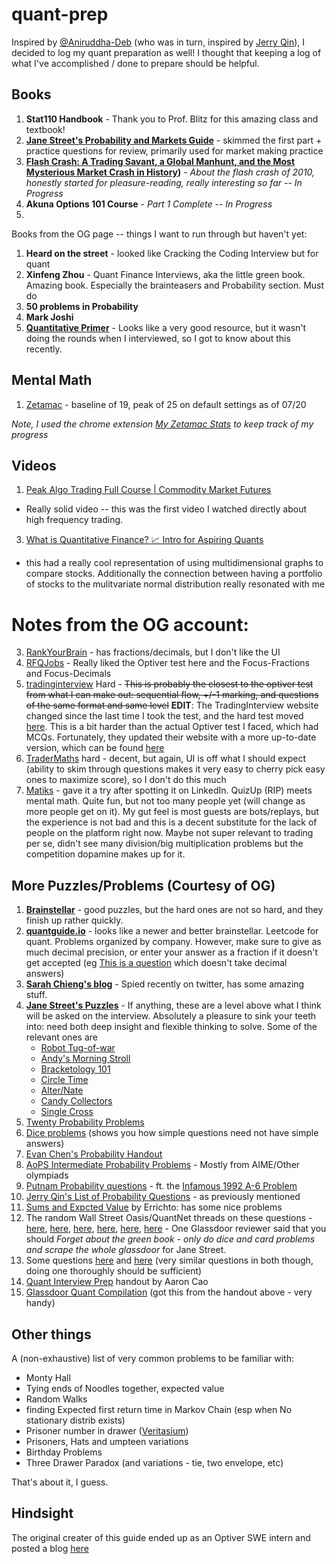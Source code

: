 # quant-prep

Inspired by [@Aniruddha-Deb](https://github.com/Aniruddha-Deb/quant-prep) (who was in turn, inspired by [Jerry Qin](https://jerryqin.com)), I decided to log my quant preparation as well! I thought that keeping a log of what I've accomplished / done to prepare should be helpful.

## Books
1. **Stat110 Handbook** - Thank you to Prof. Blitz for this amazing class and textbook!
3. **[Jane Street's Probability and Markets Guide](https://www.janestreet.com/probability-markets/)** - skimmed the first part + practice questions for review, primarily used for market making practice
4. **[Flash Crash: A Trading Savant, a Global Manhunt, and the Most Mysterious Market Crash in History](https://www.amazon.com/Flash-Crash-Trading-Manhunt-Mysterious/dp/0385543654))** - *About the flash crash of 2010, honestly started for pleasure-reading, really interesting so far --  In Progress*
5. **Akuna Options 101 Course** - *Part 1 Complete -- In Progress*
6. 


Books from the OG page -- things I want to run through but haven't yet:
1. **Heard on the street** - looked like Cracking the Coding Interview but for quant
2. **Xinfeng Zhou** - Quant Finance Interviews, aka the little green book. Amazing book. Especially the brainteasers and Probability section. Must do
3. **50 problems in Probability** 
4. **Mark Joshi** 
6. **[Quantitative Primer](https://github.com/dwcoder/QuantitativePrimer/tree/master)** - Looks like a very good resource, but it wasn't doing the rounds when I interviewed, so I got to know about this recently.

## Mental Math

1. [Zetamac](https://arithmetic.zetamac.com) - baseline of 19, peak of 25 on default settings as of 07/20

*Note, I used the chrome extension [My Zetamac Stats](https://chromewebstore.google.com/detail/icfkboadjakpikgeijimiegeebfpfgji?utm_source=item-share-cb) to keep track of my progress*


## Videos 
1. [Peak Algo Trading Full Course | Commodity Market Futures](https://www.youtube.com/watch?si=payanJI-4wxdODMI&v=rrbahhoePN4&feature=youtu.be)
* Really solid video -- this was the first video I watched directly about high frequency trading.
3. [What is Quantitative Finance? 📈 Intro for Aspiring Quants](https://www.youtube.com/watch?v=JVtUcM1sWQw)
* this had a really cool representation of using multidimensional graphs to compare stocks. Additionally the connection between having a portfolio of stocks to the mulitvariate normal distribution really resonated with me 

  
# Notes from the OG account:

3. [RankYourBrain](https://rankyourbrain.com/mental-math/) - has fractions/decimals, but I don't like the UI
4. [RFQJobs](https://rfqjobs.com/practice/math/) - Really liked the Optiver test here and the Focus-Fractions and Focus-Decimals
5. [tradinginterview](https://www.tradinginterview.com/courses/mental-arithmetic/quizzes/quiz-hard-arithmetic/) Hard - ~~This is probably the closest to the optiver test from what I can make out: sequential flow, +/-1 marking, and questions of the same format and same level~~ **EDIT**: The TradingInterview website changed since the last time I took the test, and the hard test moved [here](https://www.tradinginterview.com/courses/mental-arithmetic/quizzes/preset-hard-arithmetic/). This is a bit harder than the actual Optiver test I faced, which had MCQs. Fortunately, they updated their website with a more up-to-date version, which can be found [here](https://www.tradinginterview.com/courses/mental-arithmetic/quizzes/optiver-math-test/)
6. [TraderMaths](https://www.tradermaths.com/math-tests) hard - decent, but again, UI is off what I should expect (ability to skim through questions makes it very easy to cherry pick easy ones to maximize score), so I don't do this much
7. [Matiks](https://www.matiks.in/) - gave it a try after spotting it on LinkedIn. QuizUp (RIP) meets mental math. Quite fun, but not too many people yet (will change as more people get on it). My gut feel is most guests are bots/replays, but the experience is not bad and this is a decent substitute for the lack of people on the platform right now. Maybe not super relevant to trading per se, didn't see many division/big multiplication problems but the competition dopamine makes up for it.

## More Puzzles/Problems (Courtesy of OG)

1. **[Brainstellar](https://brainstellar.com)** - good puzzles, but the hard ones are not so hard, and they finish up rather quickly.
2. **[quantguide.io](http://quantguide.io/)** - looks like a newer and better brainstellar. Leetcode for quant. Problems organized by company. However, make sure to give as much decimal precision, or enter your answer as a fraction if it doesn't get accepted (eg [This is a question](https://www.quantguide.io/questions/car-question-i) which doesn't take decimal answers)
3. **[Sarah Chieng's blog](https://milksandmatcha.notion.site/Free-Trading-Resources-v2-4456ae906000487181f3486dbd0dd631)** - Spied recently on twitter, has some amazing stuff.
4. **[Jane Street's Puzzles](https://www.janestreet.com/puzzles/archive/index.html)** - If anything, these are a level above what I think will be asked on the interview. Absolutely a pleasure to sink your teeth into: need both deep insight and flexible thinking to solve. Some of the relevant ones are
    * [Robot Tug-of-war](https://www.janestreet.com/puzzles/robot-tug-of-war-index/)
    * [Andy's Morning Stroll](https://www.janestreet.com/puzzles/current-puzzle/)
    * [Bracketology 101](https://www.janestreet.com/puzzles/bracketology-101-index/)
    * [Circle Time](https://www.janestreet.com/puzzles/circle-time-index/)
    * [Alter/Nate](https://www.janestreet.com/puzzles/alter-nate-index/)
    * [Candy Collectors](https://www.janestreet.com/puzzles/candy-collectors-index/)
    * [Single Cross](https://www.janestreet.com/puzzles/single-cross-index/)
5. [Twenty Probability Problems](https://www.math.ucdavis.edu/~gravner/MAT135A/resources/chpr.pdf)
6. [Dice problems](https://www.karlin.mff.cuni.cz/~nagy/NMSA202/dice1.pdf) (shows you how simple questions need not have simple answers)
7. [Evan Chen's Probability Handout](https://web.evanchen.cc/handouts/ProbabilisticMethod/ProbabilisticMethod.pdf)
8. [AoPS Intermediate Probability Problems](https://artofproblemsolving.com/wiki/index.php/Category:Intermediate_Probability_Problems) - Mostly from AIME/Other olympiads
9. [Putnam Probability questions](http://www.math.utoronto.ca/barbeau/putnamprob.pdf) - ft. the [Infamous 1992 A-6 Problem](https://www.youtube.com/watch?v=OkmNXy7er84&ab_channel=3Blue1Brown)
10. [Jerry Qin's List of Probability Questions](https://jerryqin.com/) - as previously mentioned
11. [Sums and Expcted Value](https://codeforces.com/blog/entry/62690) by Errichto: has some nice problems
12. The random Wall Street Oasis/QuantNet threads on these questions - [here](https://quantnet.com/threads/big-list-of-quant-interview-questions-with-answers.36240/), [here](https://quantnet.com/threads/jane-street-interview-questions.3039/), [here](https://quantnet.com/threads/jane-street-capital-second-round-interview.12565/), [here](https://quantnet.com/threads/compilation-of-jane-street-interview-questions.17941/), [here](https://quantnet.com/threads/jane-street-interview-question-needing-help.7591/), [here](https://www.glassdoor.co.in/Interview/Jane-Street-Hong-Kong-Interview-Questions-EI_IE255549.0,11_IL.12,21_IC2308631.htm) - One Glassdoor reviewer said that you should _Forget about the green book - only do dice and card problems and scrape the whole glassdoor_ for Jane Street.
13. Some questions [here](http://williamdemeo.github.io/2014/03/19/probability-quiz/) and [here](https://github.com/ptmminh/quanttest) (very similar questions in both though, doing one thoroughly should be sufficient)
14. [Quant Interview Prep](https://www.math.lsu.edu/~smolinsk/Quant_Interview_Prep.pdf) handout by Aaron Cao
15. [Glassdoor Quant Compilation](https://www.glassdoor.co.in/Interview/quant-interview-questions-SRCH_KO0,5_IP2.htm) (got this from the handout above - very handy)

## Other things

A (non-exhaustive) list of very common problems to be familiar with:
* Monty Hall
* Tying ends of Noodles together, expected value
* Random Walks
* finding Expected first return time in Markov Chain (esp when No stationary distrib exists)
* Prisoner number in drawer ([Veritasium](https://www.youtube.com/watch?v=iSNsgj1OCLA&ab_channel=Veritasium))
* Prisoners, Hats and umpteen variations
* Birthday Problems
* Three Drawer Paradox (and variations - tie, two envelope, etc)

That's about it, I guess.

## Hindsight
The original creater of this guide ended up as an Optiver SWE intern and posted a blog [here](https://aniruddhadeb.com/articles/2022/intern-inferno/)
